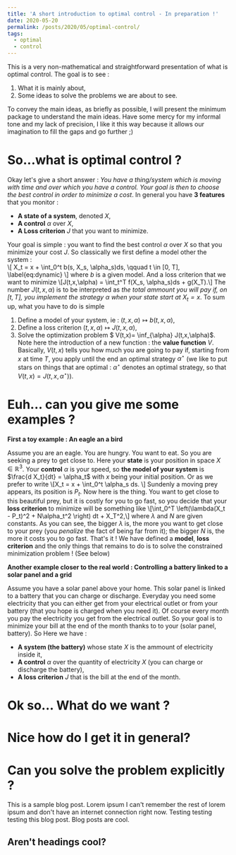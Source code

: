 ```yaml
---
title: 'A short introduction to optimal control - In preparation !'
date: 2020-05-20
permalink: /posts/2020/05/optimal-control/
tags:
  - optimal
  - control
---
```

This is a very non-mathematical and straightforward presentation of what is optimal control. The goal is to see :
1. What it is mainly about,
2. Some ideas to solve the problems we are about to see. 

To convey the main ideas, as briefly as possible, I will present the minimum package to understand the main ideas. Have some mercy for my informal tone and my lack of precision, I like it this way because it allows our imagination to fill the gaps and go further ;)

So...what is optimal control ?
======
Okay let's give a short answer : *You have a thing/system which is moving with time and over which you have a control. Your goal is then to choose the best control in order to minimize a cost*. In general you have **3 features** that you monitor : 
- **A state of a system**, denoted $X$,
- **A control** $\alpha$ over $X$,
- **A Loss criterion** $J$ that you want to minimize.

Your goal is simple : you want to find the best control $\alpha$ over $X$ so that you minimize your cost $J$. So classically we first define a model other the system :  
\\[ X_t = x + \int_0^t b(s, X_s, \alpha_s)ds, \qquad t \in [0, T], \label{eq:dynamic} \\]
where $b$ is a given model. And a loss criterion that we want to minimize
\\[J(t,x,\alpha) = \int_t^T f(X_s, \alpha_s)ds + g(X_T).\\]
The number $J(t,x,\alpha)$ is to be interpreted as *the total ammount you will pay if, on $[t,T]$, you implement the strategy $\alpha$ when your state start at $X_t=x$*. To sum up, what you have to do is simple 
1. Define a model of your system, ie : $(t, x,\alpha) \mapsto b(t, x,\alpha)$,
2. Define a loss criterion $(t,x,\alpha) \mapsto J(t,x,\alpha)$,
3. Solve the optimization problem $ V(t,x)= \inf_{\alpha} J(t,x,\alpha)$.
Note here the introduction of a new function : the **value function** $V$. Basically, $V(t,x)$ tells you how much you are going to pay if, starting from $x$ at time $T$, you apply until the end an optimal strategy $\alpha^\star$ (we like to put stars on things that are optimal : $\alpha^\star$ denotes an optimal strategy, so that $V(t,x)=J(t,x,\alpha^\star)$). 

Euh... can you give me some examples ?
======
__First a toy example : An eagle an a bird__ 

Assume you are an eagle. You are hungry. You want to eat. So you are seeking a prey to get close to. Here your **state** is your position in space $X \in \mathbb{R}^3$. Your **control** $\alpha$ is your speed, so **the model of your system** is $\frac{d X_t}{dt} = \alpha_t$ with $x$ being your initial position. Or as we prefer to write 
\\[X_t = x + \int_0^t \alpha_s ds. \\]
Sundenly a moving prey appears, its position is $P_t$. Now here is the thing. You want to get close to this beautiful prey, but it is costly for you to go fast, so you decide that your **loss criterion** to minimize will be something like 
\\[\int_0^T \left(\lambda(X_t - P_t)^2 + N\alpha_t^2 \right) dt + X_T^2,\\] 
where $\lambda$ and $N$ are given constants. As you can see, the bigger $\lambda$ is, the more you want to get close to your prey (you *penalize* the fact of being far from it); the bigger $N$ is, the more it costs you to go fast. That's it ! We have defined a **model**, **loss criterion** and the only things that remains to do is to solve the constrained minimization problem ! (See below)

__Another example closer to the real world : Controlling a battery linked to a solar panel and a grid__ 

Assume you have a solar panel above your home. This solar panel is linked to a battery that you can charge or discharge. Everyday you need some electricity that you can either get from your electrical outlet or from your battery (that you hope is charged when you need it). Of course every month you pay the electricity you get from the electrical outlet. So your goal is to minimize your bill at the end of the month thanks to to your (solar panel, battery). So Here we have :
- **A system (the battery)** whose state $X$ is the ammount of electricity inside it,
- **A control** $\alpha$ over the quantity of electricity $X$ (you can charge or discharge the battery),
- **A loss criterion** $J$ that is the bill at the end of the month.

Ok so... What do we want ? 
======

Nice how do I get it in general?
======

Can you solve the problem explicitly ?
======


This is a sample blog post. Lorem ipsum I can't remember the rest of lorem ipsum and don't have an internet connection right now. Testing testing testing this blog post. Blog posts are cool.




Aren't headings cool?
------
